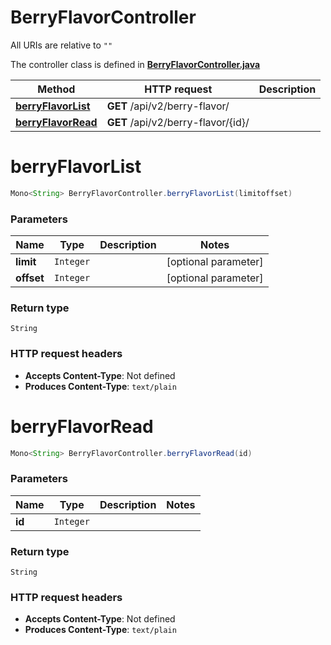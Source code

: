 # BerryFlavorController

All URIs are relative to `""`

The controller class is defined in **[BerryFlavorController.java](../../src/main/java/org/openapitools/controller/BerryFlavorController.java)**

Method | HTTP request | Description
------------- | ------------- | -------------
[**berryFlavorList**](#berryFlavorList) | **GET** /api/v2/berry-flavor/ | 
[**berryFlavorRead**](#berryFlavorRead) | **GET** /api/v2/berry-flavor/{id}/ | 

<a name="berryFlavorList"></a>
# **berryFlavorList**
```java
Mono<String> BerryFlavorController.berryFlavorList(limitoffset)
```



### Parameters
Name | Type | Description  | Notes
------------- | ------------- | ------------- | -------------
**limit** | `Integer` |  | [optional parameter]
**offset** | `Integer` |  | [optional parameter]

### Return type
`String`


### HTTP request headers
 - **Accepts Content-Type**: Not defined
 - **Produces Content-Type**: `text/plain`

<a name="berryFlavorRead"></a>
# **berryFlavorRead**
```java
Mono<String> BerryFlavorController.berryFlavorRead(id)
```



### Parameters
Name | Type | Description  | Notes
------------- | ------------- | ------------- | -------------
**id** | `Integer` |  |

### Return type
`String`


### HTTP request headers
 - **Accepts Content-Type**: Not defined
 - **Produces Content-Type**: `text/plain`

